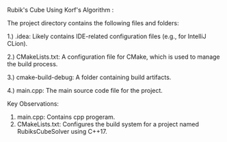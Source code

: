 Rubik's Cube Using Korf's Algorithm : 

The project directory contains the following files and folders:

1.) .idea: Likely contains IDE-related configuration files (e.g., for IntelliJ CLion).

2.) CMakeLists.txt: A configuration file for CMake, which is used to manage the build process.

3.) cmake-build-debug: A folder containing build artifacts.

4.) main.cpp: The main source code file for the project.


Key Observations:
1. main.cpp: Contains cpp progeram.
2. CMakeLists.txt: Configures the build system for a project named RubiksCubeSolver using C++17.
